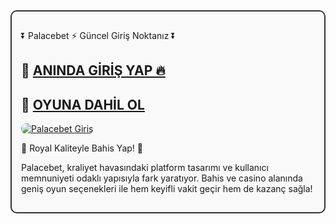 <div style="border:2px solid #333; padding:15px; border-radius:10px; margin-bottom:20px; background-color:#f9f9f9;">

  <p class="highlight">⏬ Palacebet ⚡ Güncel Giriş Noktanız ⏬</p>

  <h2>🔗 <a href="https://cutt.ly/palace2025-giris" target="_blank">ANINDA GİRİŞ YAP 🔥</a></h2>
  <h2>🔗 <a href="https://cutt.ly/palace2025-giris" target="_blank">OYUNA DAHİL OL</a></h2>

  <a href="https://cutt.ly/palace2025-giris" title="Palacebet Giriş">
    <img src="https://i.ibb.co/rG4VdgSv/images-6.jpg" alt="Palacebet Giriş" style="max-width:100%; height:auto; border-radius:8px;">
  </a>

  <p class="highlight">👑 Royal Kaliteyle Bahis Yap! 👑</p>

  <p>
    Palacebet, kraliyet havasındaki platform tasarımı ve kullanıcı memnuniyeti odaklı yapısıyla fark yaratıyor.
    Bahis ve casino alanında geniş oyun seçenekleri ile hem keyifli vakit geçir hem de kazanç sağla!
  </p>

</div>
